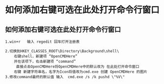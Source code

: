 # 如何添加右键可选在此处打开命令行窗口


## 如何添加右键可选在此处打开命令行窗口



```
1.win+r   输入 regedit 回车打开注册表

2.切换到HKEY_CLASSES_ROOT\Directory\Background\shell\
    右键shell，新建项 “OpenCMDHere”
    并在该项下，右击新建项 “command”
     直接点击OpenCMDHere将OpenCMDHere中的默认改为 在此处打开命令窗口
    右键 新建字符串名，名字为Icon将值改为cmd.exe 创建 OpenCMDHere 的图片    
3.修改command最终的默认值 输入  cmd.exe /s /k pushd \"%V\"
```



